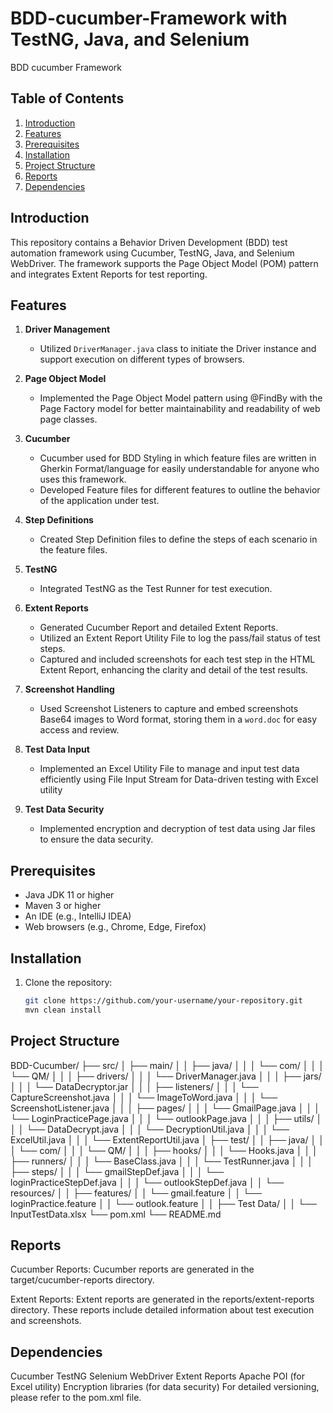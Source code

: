 # BDD-cucumber-Framework with TestNG, Java, and Selenium
BDD cucumber Framework

## Table of Contents
1. [Introduction](#introduction)
2. [Features](#features)
3. [Prerequisites](#prerequisites)
4. [Installation](#installation)
5. [Project Structure](#project-structure)
6. [Reports](#reports)
7. [Dependencies](#dependencies)


## Introduction
This repository contains a Behavior Driven Development (BDD) test automation framework using Cucumber, TestNG, Java, and Selenium WebDriver.
The framework supports the Page Object Model (POM) pattern and integrates Extent Reports for test reporting.

## Features
1. **Driver Management**
    - Utilized `DriverManager.java` class to initiate the Driver instance and support execution on different types of browsers.

2. **Page Object Model**
   - Implemented the Page Object Model pattern using @FindBy with the Page Factory model for better maintainability and readability of web page classes.

3. **Cucumber**
   - Cucumber used for BDD Styling in which feature files are written in Gherkin Format/language for easily understandable for anyone who uses this framework.
   - Developed Feature files for different features to outline the behavior of the application under test.

4. **Step Definitions**
   - Created Step Definition files to define the steps of each scenario in the feature files.

5. **TestNG**
   - Integrated TestNG as the Test Runner for test execution.

6. **Extent Reports**
   - Generated Cucumber Report and detailed Extent Reports.
   - Utilized an Extent Report Utility File to log the pass/fail status of test steps.
   - Captured and included screenshots for each test step in the HTML Extent Report, enhancing the clarity and detail of the test results.

7. **Screenshot Handling**
   - Used Screenshot Listeners to capture and embed screenshots Base64 images to Word format, storing them in a `word.doc` for easy access and review.

8. **Test Data Input**
    - Implemented an Excel Utility File to manage and input test data efficiently using File Input Stream for Data-driven testing with Excel utility

9. **Test Data Security**
    - Implemented encryption and decryption of test data using Jar files to ensure the data security.

## Prerequisites
- Java JDK 11 or higher 
- Maven 3 or higher
- An IDE (e.g., IntelliJ IDEA)
- Web browsers (e.g., Chrome, Edge, Firefox)

## Installation
1. Clone the repository:
   ```bash
   git clone https://github.com/your-username/your-repository.git
   mvn clean install

## Project Structure
BDD-Cucumber/
├── src/
│   ├── main/
│   │   ├── java/
│   │   │   └── com/
│   │   │       └── QM/
│   │   │           ├── drivers/
│   │   │               └── DriverManager.java
│   │   │           ├── jars/
│   │   │               └── DataDecryptor.jar
│   │   │           ├── listeners/
│   │   │               └── CaptureScreenshot.java
│   │   │               └── ImageToWord.java
│   │   │               └── ScreenshotListener.java
│   │   │           ├── pages/
│   │   │               └── GmailPage.java
│   │   │               └── LoginPracticePage.java
│   │   │               └── outlookPage.java
│   │   │           ├── utils/
│   │   │               └── DataDecrypt.java
│   │   │               └── DecryptionUtil.java
│   │   │               └── ExcelUtil.java
│   │   │               └── ExtentReportUtil.java
│   ├── test/
│   │   ├── java/
│   │   │   └── com/
│   │   │       └── QM/
│   │   │           ├── hooks/
│   │   │               └── Hooks.java
│   │   │           ├── runners/
│   │   │               └── BaseClass.java
│   │   │               └── TestRunner.java
│   │   │           ├── steps/
│   │   │               └── gmailStepDef.java
│   │   │               └── loginPracticeStepDef.java
│   │   │               └── outlookStepDef.java
│   │   └── resources/
│   │       ├── features/
│   │            └── gmail.feature
│   │            └── loginPractice.feature
│   │            └── outlook.feature
│   │       ├── Test Data/
│   │           └── InputTestData.xlsx
└── pom.xml
└── README.md


## Reports
Cucumber Reports:
Cucumber reports are generated in the target/cucumber-reports directory.

Extent Reports:
Extent reports are generated in the reports/extent-reports directory. These reports include detailed information about test execution and screenshots.

## Dependencies
Cucumber
TestNG
Selenium WebDriver
Extent Reports
Apache POI (for Excel utility)
Encryption libraries (for data security)
For detailed versioning, please refer to the pom.xml file.